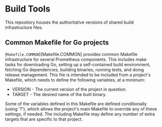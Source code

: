 # Build Tools

This repository houses the authoritative versions of shared build
infrastructure files.

## Common Makefile for Go projects

(`Makefile.COMMON`)[Makefile.COMMON] provides common Makefile infrastructure
for several Prometheus components. This includes make tasks for downloading Go,
setting up a self-contained build environment, fetching Go dependencies,
building binaries, running tests, and doing release management. This file is
intended to be included from a project's Makefile, which needs to define the
following variables, at a minimum:

* VERSION - The current version of the project in question. 
* TARGET  - The desired name of the built binary.

Some of the variables defined in this Makefile are defined conditionally (using
'?'), which allows the project's main Makefile to override any of these
settings, if needed. The including Makefile may define any number of extra
targets that are specific to that project.
